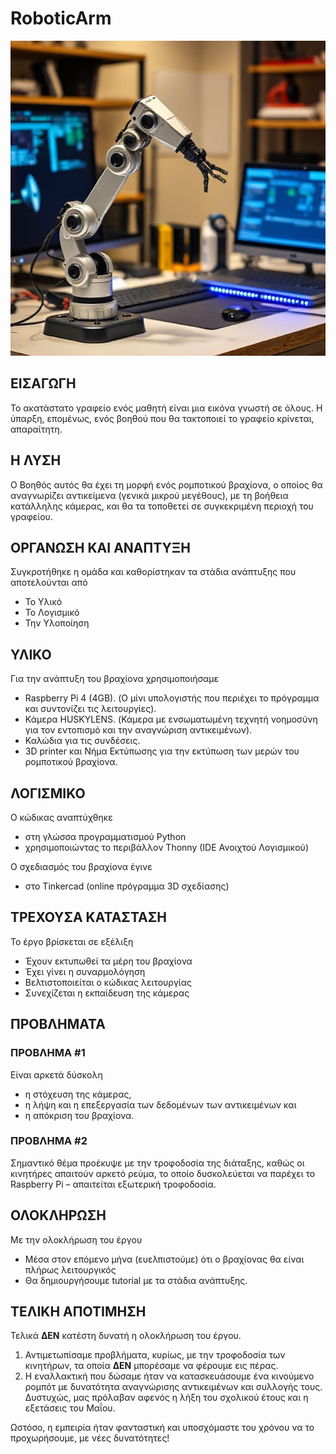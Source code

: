 # RoboticArm

 ![RoboticArm](/fotos/2.png)

## ΕΙΣΑΓΩΓΗ
Το ακατάστατο γραφείο ενός μαθητή είναι μια εικόνα γνωστή σε όλους. Η ύπαρξη, επομένως, ενός βοηθού που θα τακτοποιεί το γραφείο κρίνεται, απαραίτητη. 

## Η ΛΥΣΗ
Ο Βοηθός αυτός θα έχει τη μορφή ενός ρομποτικού βραχίονα, ο οποίος θα αναγνωρίζει αντικείμενα (γενικά μικρού μεγέθους), με τη βοήθεια κατάλληλης κάμερας, και θα τα τοποθετεί σε συγκεκριμένη περιοχή του γραφείου.

## ΟΡΓΑΝΩΣΗ ΚΑΙ ΑΝΑΠΤΥΞΗ
Συγκροτήθηκε η ομάδα και καθορίστηκαν τα στάδια ανάπτυξης που αποτελούνται από 
-	Το Υλικό 
-	Το Λογισμικό 
-	Την Υλοποίηση

## ΥΛΙΚΟ
Για την ανάπτυξη του βραχίονα χρησιμοποιήσαμε
- Raspberry Pi 4 (4GB). (Ο μίνι υπολογιστής που περιέχει το πρόγραμμα και συντονίζει τις λειτουργίες).
-	Κάμερα HUSKYLENS. (Κάμερα με ενσωματωμένη τεχνητή νοημοσύνη για τον εντοπισμό και την αναγνώριση αντικειμένων).
-	Καλώδια για τις συνδέσεις.
-	3D printer και Νήμα Εκτύπωσης για την εκτύπωση των μερών του ρομποτικού βραχίονα.

## ΛΟΓΙΣΜΙΚΟ
Ο κώδικας αναπτύχθηκε 
-	στη γλώσσα προγραμματισμού Python 
-	χρησιμοποιώντας το περιβάλλον Thonny (IDE Ανοιχτού Λογισμικού)

Ο σχεδιασμός του βραχίονα έγινε 
-	στο Tinkercad (online πρόγραμμα 3D σχεδίασης)
 
## ΤΡΕΧΟΥΣΑ ΚΑΤΑΣΤΑΣΗ
Το έργο βρίσκεται σε εξέλιξη
-	Έχουν εκτυπωθεί τα μέρη του βραχίονα
-	Έχει γίνει η συναρμολόγηση
-	Βελτιστοποιείται ο κώδικας λειτουργίας
-	Συνεχίζεται η εκπαίδευση της κάμερας

## ΠΡΟΒΛΗΜΑΤΑ

### ΠΡΟΒΛΗΜΑ #1
Είναι αρκετά δύσκολη 
-	η στόχευση της κάμερας, 
-	η λήψη και η επεξεργασία των δεδομένων των αντικειμένων και 
-	η απόκριση του βραχίονα.

### ΠΡΟΒΛΗΜΑ #2
Σημαντικό θέμα προέκυψε με την τροφοδοσία της διάταξης, καθώς οι κινητήρες απαιτούν αρκετό ρεύμα, το οποίο δυσκολεύεται να παρέχει το Raspberry Pi – απαιτείται εξωτερική τροφοδοσία.

## ΟΛΟΚΛΗΡΩΣΗ
Με την ολοκλήρωση του έργου
-	Μέσα στον επόμενο μήνα (ευελπιστούμε) ότι ο βραχίονας θα είναι πλήρως λειτουργικός 
-	Θα δημιουργήσουμε tutorial με τα στάδια ανάπτυξης.

## ΤΕΛΙΚΗ ΑΠΟΤΙΜΗΣΗ

Τελικά  **ΔΕΝ** κατέστη δυνατή η ολοκλήρωση του έργου.

1. Αντιμετωπίσαμε προβλήματα, κυρίως, με την τροφοδοσία των κινητήρων, τα οποία **ΔΕΝ** μπορέσαμε να φέρουμε εις πέρας.
2. Η εναλλακτική που δώσαμε ήταν να κατασκευάσουμε ένα κινούμενο ρομπότ με δυνατότητα αναγνώρισης αντικειμένων και συλλογής τους. Δυστυχώς, μας πρόλαβαν αφενός η λήξη του σχολικού έτους και η εξετάσεις του Μαΐου.

Ωστόσο, η εμπειρία ήταν φανταστική και υποσχόμαστε του χρόνου να το προχωρήσουμε, με νέες δυνατότητες!
